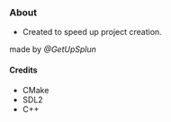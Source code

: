 ### About

* Created to speed up project creation.

made by *@GetUpSplun*

#### Credits

* CMake
* SDL2
* C++
